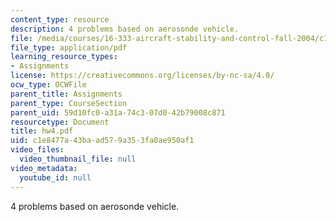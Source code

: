 ```yaml
---
content_type: resource
description: 4 problems based on aerosonde vehicle.
file: /media/courses/16-333-aircraft-stability-and-control-fall-2004/c1e8477a43baad579a353fa0ae950af1_hw4.pdf
file_type: application/pdf
learning_resource_types:
- Assignments
license: https://creativecommons.org/licenses/by-nc-sa/4.0/
ocw_type: OCWFile
parent_title: Assignments
parent_type: CourseSection
parent_uid: 59d10fc0-a31a-74c3-07d0-42b79008c871
resourcetype: Document
title: hw4.pdf
uid: c1e8477a-43ba-ad57-9a35-3fa0ae950af1
video_files:
  video_thumbnail_file: null
video_metadata:
  youtube_id: null
---
```

4 problems based on aerosonde vehicle.